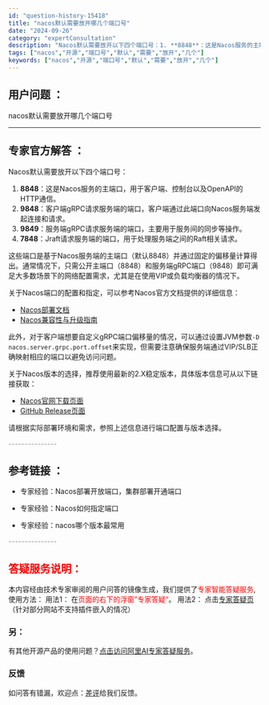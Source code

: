 ```yaml
---
id: "question-history-15418"
title: "nacos默认需要放开哪几个端口号"
date: "2024-09-26"
category: "expertConsultation"
description: "Nacos默认需要放开以下四个端口号：1. **8848**：这是Nacos服务的主端口，用于客户端、控制台以及OpenAPI的HTTP通信。2. **9848**：客户端gRPC请求服务端的端口，客户端通过此端口向Nacos服务端发起连接和请求。3. **9849**：服务端gRPC请求服务端的端"
tags: ["nacos","开源","端口号","默认","需要","放开","几个"]
keywords: ["nacos","开源","端口号","默认","需要","放开","几个"]
---
```


## 用户问题 ： 
 nacos默认需要放开哪几个端口号  

---------------
## 专家官方解答 ：

Nacos默认需要放开以下四个端口号：

1. **8848**：这是Nacos服务的主端口，用于客户端、控制台以及OpenAPI的HTTP通信。
2. **9848**：客户端gRPC请求服务端的端口，客户端通过此端口向Nacos服务端发起连接和请求。
3. **9849**：服务端gRPC请求服务端的端口，主要用于服务间的同步等操作。
4. **7848**：Jraft请求服务端的端口，用于处理服务端之间的Raft相关请求。

这些端口是基于Nacos服务端的主端口（默认8848）并通过固定的偏移量计算得出。通常情况下，只需公开主端口（8848）和服务端gRPC端口（9848）即可满足大多数场景下的网络配置需求，尤其是在使用VIP或负载均衡器的情况下。

关于Nacos端口的配置和指定，可以参考Nacos官方文档提供的详细信息：
- [Nacos部署文档](https://nacos.io/docs/latest/guide/admin/cluster-mode-quick-start/)
- [Nacos兼容性与升级指南](https://nacos.io/docs/latest/upgrading/200-compatibility/)

此外，对于客户端想要自定义gRPC端口偏移量的情况，可以通过设置JVM参数`-D nacos.server.grpc.port.offset`来实现，但需要注意确保服务端通过VIP/SLB正确映射相应的端口以避免访问问题。

关于Nacos版本的选择，推荐使用最新的2.X稳定版本，具体版本信息可从以下链接获取：
- [Nacos官网下载页面](https://nacos.io/download/nacos-server/)
- [GitHub Release页面](https://github.com/alibaba/nacos/releases)

请根据实际部署环境和需求，参照上述信息进行端口配置与版本选择。


<font color="#949494">---------------</font> 


## 参考链接 ：

* 专家经验：Nacos部署开放端口，集群部署开通端口 
 
 * 专家经验：Nacos如何指定端口 
 
 * 专家经验：nacos哪个版本最常用 


 <font color="#949494">---------------</font> 
 


## <font color="#FF0000">答疑服务说明：</font> 

本内容经由技术专家审阅的用户问答的镜像生成，我们提供了<font color="#FF0000">专家智能答疑服务</font>,使用方法：
用法1： 在<font color="#FF0000">页面的右下的浮窗”专家答疑“</font>。
用法2： 点击[专家答疑页](https://answer.opensource.alibaba.com/docs/intro)（针对部分网站不支持插件嵌入的情况）
### 另：


有其他开源产品的使用问题？[点击访问阿里AI专家答疑服务](https://answer.opensource.alibaba.com/docs/intro)。
### 反馈
如问答有错漏，欢迎点：[差评](https://ai.nacos.io/user/feedbackByEnhancerGradePOJOID?enhancerGradePOJOId=15488)给我们反馈。
